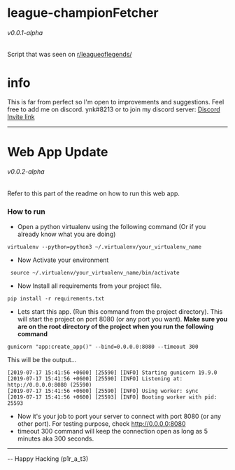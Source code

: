 # league-championFetcher 
###### v0.0.1-alpha
Script that was seen on [r/leagueoflegends/](https://www.reddit.com/r/leagueoflegends/comments/cctwey/i_created_a_program_to_calculate_how_many_times/)

# info
This is far from perfect so I'm open to improvements and suggestions. 
Feel free to add me on discord. ynk#8213 or to join my discord server: [Discord Invite link](https://discordapp.com/invite/gweJvhp)


-------------------------------------------------------------
# Web App Update
###### v0.0.2-alpha
Refer to this part of the readme on how to run this web app.

### How to run
* Open a python virtualenv using the following command (Or if you already know what you are doing)
    
```
virtualenv --python=python3 ~/.virtualenv/your_virtualenv_name
```
* Now Activate your environment
```
 source ~/.virtualenv/your_virtualenv_name/bin/activate
```
* Now Install all requirements from your project file.
```
pip install -r requirements.txt
```
* Lets start this app. (Run this command from the project directory). This will start the project on port 8080 (or any port you want).
<b> Make sure you are on the root directory of the project when you run the following command </b>
```
gunicorn "app:create_app()" --bind=0.0.0.0:8080 --timeout 300
```

This will be the output... 
```
[2019-07-17 15:41:56 +0600] [25590] [INFO] Starting gunicorn 19.9.0
[2019-07-17 15:41:56 +0600] [25590] [INFO] Listening at: http://0.0.0.0:8080 (25590)
[2019-07-17 15:41:56 +0600] [25590] [INFO] Using worker: sync
[2019-07-17 15:41:56 +0600] [25593] [INFO] Booting worker with pid: 25593
```
* Now it's your job to port your server to connect with port 8080 (or any other port). For testing purpose,
check http://0.0.0.0:8080
* timeout 300 command will keep the connection open as long as 5 minutes aka 300 seconds.

-------------------------------------------------------

-- Happy Hacking (p1r_a_t3)
